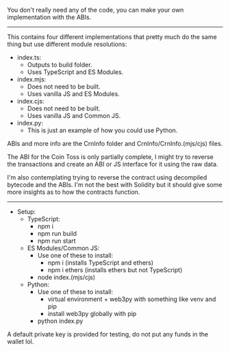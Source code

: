 You don't really need any of the code, you can make your own implementation with the ABIs.

---

This contains four different implementations that pretty much do the same thing but use different module resolutions:
- index.ts:
	- Outputs to build folder.
	- Uses TypeScript and ES Modules.
- index.mjs:
	- Does not need to be built.
	- Uses vanilla JS and ES Modules.
- index.cjs:
	- Does not need to be built.
	- Uses vanilla JS and Common JS.
- index.py:
	- This is just an example of how you could use Python.

ABIs and more info are the CrnInfo folder and CrnInfo/CrnInfo.(mjs/cjs) files.

The ABI for the Coin Toss is only partially complete, I might try to reverse the transactions and create an ABI or JS interface for it using the raw data.

I'm also contemplating trying to reverse the contract using decompiled bytecode and the ABIs.
I'm not the best with Solidity but it should give some more insights as to how the contracts function.

---

- Setup:
	- TypeScript:
		- npm i
		- npm run build
		- npm run start
	- ES Modules/Common JS:
		- Use one of these to install:
			- npm i (installs TypeScript and ethers)
			- npm i ethers (installs ethers but not TypeScript)
		- node index.(mjs/cjs)
	- Python:
		- Use one of these to install:
			- virtual environment + web3py with something like venv and pip
			- install web3py globally with pip
		- python index.py

A default private key is provided for testing, do not put any funds in the wallet lol.
